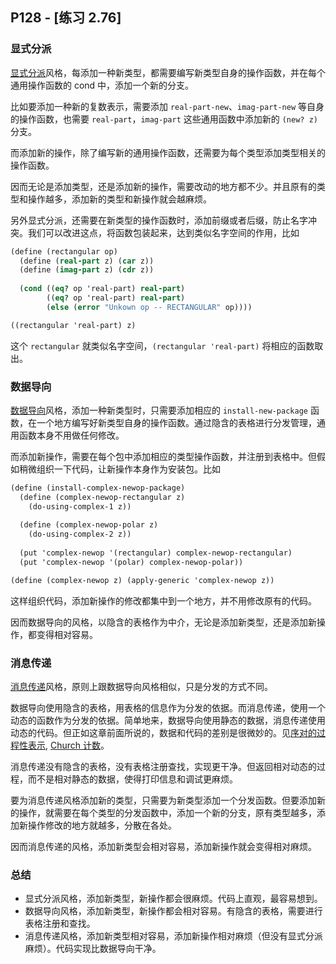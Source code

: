 ## P128 - [练习 2.76]

### 显式分派

[显式分派](./complex_number_tagged.scm)风格，每添加一种新类型，都需要编写新类型自身的操作函数，并在每个通用操作函数的 cond 中，添加一个新的分支。

比如要添加一种新的复数表示，需要添加 `real-part-new`、`imag-part-new` 等自身的操作函数，也需要 `real-part`，`imag-part` 这些通用函数中添加新的 `(new? z)` 分支。

而添加新的操作，除了编写新的通用操作函数，还需要为每个类型添加类型相关的操作函数。

因而无论是添加类型，还是添加新的操作，需要改动的地方都不少。并且原有的类型和操作越多，添加新的类型和新操作就会越麻烦。

另外显式分派，还需要在新类型的操作函数时，添加前缀或者后缀，防止名字冲突。我们可以改进这点，将函数包装起来，达到类似名字空间的作用，比如

``` Scheme
(define (rectangular op)
  (define (real-part z) (car z))
  (define (imag-part z) (cdr z))
  
  (cond ((eq? op 'real-part) real-part)
        ((eq? op 'real-part) real-part)
        (else (error "Unkown op -- RECTANGULAR" op))))

((rectangular 'real-part) z)
```
这个 `rectangular` 就类似名字空间，`(rectangular 'real-part)` 将相应的函数取出。

### 数据导向

[数据导向](./complex_number_data_directed.scm)风格，添加一种新类型时，只需要添加相应的 `install-new-package` 函数，在一个地方编写好新类型自身的操作函数。通过隐含的表格进行分发管理，通用函数本身不用做任何修改。

而添加新操作，需要在每个包中添加相应的类型操作函数，并注册到表格中。但假如稍微组织一下代码，让新操作本身作为安装包。比如

``` Scheme
(define (install-complex-newop-package)
  (define (complex-newop-rectangular z)
    (do-using-complex-1 z))
  
  (define (complex-newop-polar z)
    (do-using-complex-2 z))
  
  (put 'complex-newop '(rectangular) complex-newop-rectangular)
  (put 'complex-newop '(polar) complex-newop-polar))

(define (complex-newop z) (apply-generic 'complex-newop z))
```
这样组织代码，添加新操作的修改都集中到一个地方，并不用修改原有的代码。

因而数据导向的风格，以隐含的表格作为中介，无论是添加新类型，还是添加新操作，都变得相对容易。

### 消息传递

[消息传递](./exercise_2_75.scm)风格，原则上跟数据导向风格相似，只是分发的方式不同。

数据导向使用隐含的表格，用表格的信息作为分发的依据。而消息传递，使用一个动态的函数作为分发的依据。简单地来，数据导向使用静态的数据，消息传递使用动态的代码。但正如这章前面所说的，数据和代码的差别是很微妙的。见[序对的过程性表示](./exercise_2_4.md), [Church 计数](./exercise_2_6.md)。

消息传递没有隐含的表格，没有表格注册查找，实现更干净。但返回相对动态的过程，而不是相对静态的数据，使得打印信息和调试更麻烦。

要为消息传递风格添加新的类型，只需要为新类型添加一个分发函数。但要添加新的操作，就需要在每个类型的分发函数中，添加一个新的分支，原有类型越多，添加新操作修改的地方就越多，分散在各处。

因而消息传递的风格，添加新类型会相对容易，添加新操作就会变得相对麻烦。

### 总结

* 显式分派风格，添加新类型，新操作都会很麻烦。代码上直观，最容易想到。
* 数据导向风格，添加新类型，新操作都会相对容易。有隐含的表格，需要进行表格注册和查找。
* 消息传递风格，添加新类型相对容易，添加新操作相对麻烦（但没有显式分派麻烦）。代码实现比数据导向干净。






